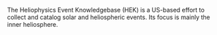 The Heliophysics Event Knowledgebase (HEK) is a US-based effort to collect and catalog solar and heliospheric events.  Its focus is mainly the inner heliosphere.